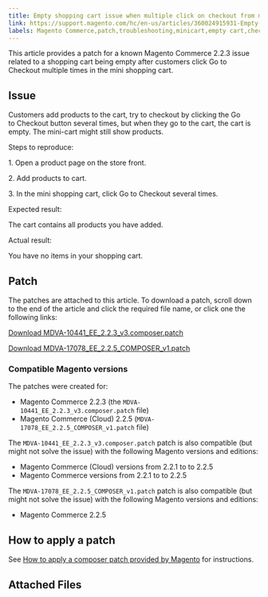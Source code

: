 ```yaml
---
title: Empty shopping cart issue when multiple click on checkout from mini cart
link: https://support.magento.com/hc/en-us/articles/360024915931-Empty-shopping-cart-issue-when-multiple-click-on-checkout-from-mini-cart
labels: Magento Commerce,patch,troubleshooting,minicart,empty cart,checkout,known issues,2.2.3,2.2.5
---
```


<p>This article provides a patch for a known Magento Commerce 2.2.3 issue related to a shopping cart being empty after customers click Go to Checkout multiple times in the mini shopping cart.</p>
<h2>Issue</h2>
<p>Customers add products to the cart, try to checkout by clicking the Go to Checkout button several times, but when they go to the cart, the cart is empty. The mini-cart might still show products.</p>
<p>Steps to reproduce:</p>
<p>1. Open a product page on the store front.</p>
<p>2. Add products to cart.</p>
<p>3. In the mini shopping cart, click Go to Checkout several times.</p>
<p>Expected result:</p>
<p>The cart contains all products you have added.</p>
<p>Actual result:</p>
<p>You have no items in your shopping cart.</p>
<h2>Patch</h2>
<p>The patches are attached to this article. To download a patch, scroll down to the end of the article and click the required file name, or click one the following links:</p>
<p><a href="https://support.magento.com/hc/en-us/article_attachments/360023267032/MDVA-10441_EE_2.2.3_v3.composer.patch">Download MDVA-10441_EE_2.2.3_v3.composer.patch</a></p>
<p><a href="https://support.magento.com/hc/en-us/article_attachments/360023768751/MDVA-17078_EE_2.2.5_COMPOSER_v1.patch">Download MDVA-17078_EE_2.2.5_COMPOSER_v1.patch</a></p>
<h3>Compatible Magento versions</h3>
<p>The patches were created for:</p>
<ul>
<li>Magento Commerce 2.2.3 (the <code>MDVA-10441_EE_2.2.3_v3.composer.patch</code> file)</li>
<li>Magento Commerce (Cloud) 2.2.5 (<code>MDVA-17078_EE_2.2.5_COMPOSER_v1.patch</code> file)</li>
</ul>
<p>The <code>MDVA-10441_EE_2.2.3_v3.composer.patch</code> patch is also compatible (but might not solve the issue) with the following Magento versions and editions:</p>
<ul>
<li>Magento Commerce (Cloud) versions from 2.2.1 to to 2.2.5</li>
<li>Magento Commerce versions from 2.2.1 to to 2.2.5</li>
</ul>
<p>The <code>MDVA-17078_EE_2.2.5_COMPOSER_v1.patch</code> patch is also compatible (but might not solve the issue) with the following Magento versions and editions:</p>
<ul>
<li>Magento Commerce 2.2.5</li>
</ul>
<h2>How to apply a patch</h2>
<p>See <a href="https://support.magento.com/hc/en-us/articles/360028367731">How to apply a composer patch provided by Magento</a> for instructions.</p>
<h2>Attached Files</h2>
<p> </p>